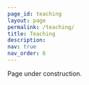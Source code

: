 ```yaml
---
page_id: teaching
layout: page
permalink: /teaching/
title: Teaching
description: 
nav: true
nav_order: 6
---
```


Page under construction.

<!--
For now, this page is assumed to be a static description of your courses. You can convert it to a collection similar to `_projects/` so that you can have a dedicated page for each course.

Organize your courses by years, topics, or universities, however you like!
-->